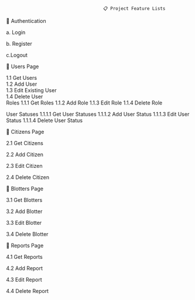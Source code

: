                                          📋 Project Feature Lists



🔐 Authentication

a. Login

b. Register

c.Logout

👥 Users Page                                                              
                                        
1.1 Get Users                                                    
1.2 Add User                                                        
1.3 Edit Existing User                                             
1.4 Delete User                                               
Roles 
 1.1.1 Get Roles 
 1.1.2 Add Role
 1.1.3 Edit Role
 1.1.4 Delete Role 

 User Satuses
1.1.1.1 Get User Statuses
1.1.1.2 Add User Status
1.1.1.3 Edit User Status
1.1.1.4 Delete User Status

🏡 Citizens Page

2.1 Get Citizens

2.2 Add Citizen

2.3 Edit Citizen 

2.4 Delete Citizen

📝 Blotters Page                            

3.1 Get Blotters 

3.2 Add Blotter

3.3 Edit Blotter

3.4 Delete Blotter

📑 Reports Page

4.1 Get Reports 

4.2 Add Report

4.3 Edit Report

4.4 Delete Report

